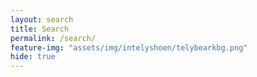 ```yaml
---
layout: search
title: Search
permalink: /search/
feature-img: "assets/img/intelyshoen/telybearkbg.png"
hide: true
---
```

